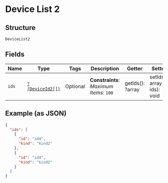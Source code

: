 
# Device List 2

## Structure

`DeviceList2`

## Fields

| Name | Type | Tags | Description | Getter | Setter |
|  --- | --- | --- | --- | --- | --- |
| `ids` | [`?(DeviceId2[])`](../../doc/models/device-id-2.md) | Optional | **Constraints**: *Maximum Items*: `100` | getIds(): ?array | setIds(?array ids): void |

## Example (as JSON)

```json
{
  "ids": [
    {
      "id": "id4",
      "kind": "kind2"
    },
    {
      "id": "id4",
      "kind": "kind2"
    }
  ]
}
```

